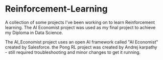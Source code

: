# Reinforcement-Learning
A collection of some projects I've been working on to learn Reinforcement learning.
The AI Economist project was used as my final project to achieve my Diploma in Data Science.


The AI_Economist project uses an open AI framework called "AI Economist" created by Salesforce.
the Pong RL project was created by Andrej karpathy - still required troubleshooting and minor changes to get it running.
